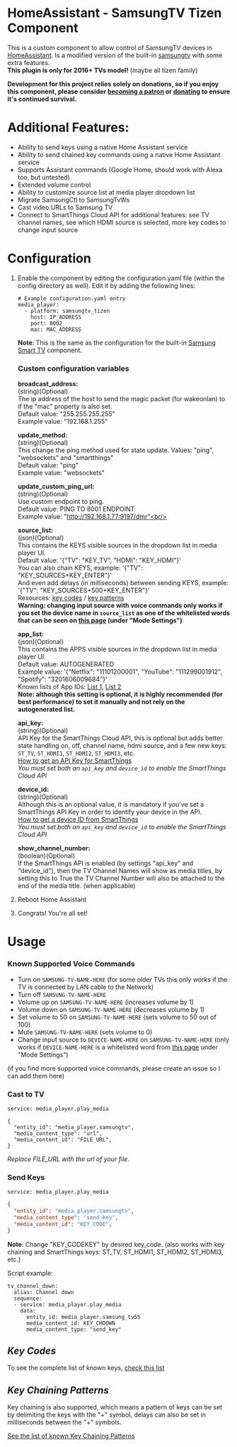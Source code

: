 # HomeAssistant - SamsungTV Tizen Component

This is a custom component to allow control of SamsungTV devices in [HomeAssistant](https://home-assistant.io). Is a modified version of the built-in [samsungtv](https://www.home-assistant.io/integrations/samsungtv/) with some extra features.<br/>
**This plugin is only for 2016+ TVs model!** (maybe all tizen family)

**Development for this project relies solely on donations, so if you enjoy this component, please consider [becoming a patron](https://www.patreon.com/powder_tech) or [donating](https://powder.media/donate) to ensure it's continued survival.**


# Additional Features:

* Ability to send keys using a native Home Assistant service
* Ability to send chained key commands using a native Home Assistant service
* Supports Assistant commands (Google Home, should work with Alexa too, but untested)
* Extended volume control
* Ability to customize source list at media player dropdown list
* Migrate SamsungCtl to SamsungTvWs 
* Cast video URLs to Samsung TV
* Connect to SmartThings Cloud API for additional features: see TV channel names, see which HDMI source is selected, more key codes to change input source


# Configuration

1. Enable the component by editing the configuration.yaml file (within the config directory as well).
Edit it by adding the following lines:
    ```
    # Example configuration.yaml entry
    media_player:
      - platform: samsungtv_tizen
        host: IP_ADDRESS
        port: 8002
        mac: MAC_ADDRESS
    ```
    **Note**: This is the same as the configuration for the built-in [Samsung Smart TV](https://www.home-assistant.io/integrations/samsungtv/) component.

    ### Custom configuration variables

    **broadcast_address:**<br/>
    (string)(Optional)<br/>
    The ip address of the host to send the magic packet (for wakeonlan) to if the "mac" property is also set.<br/>
    Default value: "255.255.255.255"<br/>
    Example value: "192.168.1.255"<br/>

    **update_method:**<br/>
    (string)(Optional)<br/>
    This change the ping method used for state update. Values: "ping", "websockets" and "smartthings"<br/>
    Default value: "ping"<br/>
    Example value: "websockets"<br/>
    
    **update_custom_ping_url:**<br/>
    (string)(Optional)<br/>
    Use custom endpoint to ping.<br/>
    Default value: PING TO 8001 ENDPOINT<br/>
    Example value: "http://192.168.1.77:9197/dmr"<br/>
    
    **source_list:**<br/>
    (json)(Optional)<br/>
    This contains the KEYS visible sources in the dropdown list in media player UI.<br/>
    Default value: '{"TV": "KEY_TV", "HDMI": "KEY_HDMI"}'<br/>
    You can also chain KEYS, example: '{"TV": "KEY_SOURCES+KEY_ENTER"}'<br/>
    And even add delays (in milliseconds) between sending KEYS, example:<br/>
    '{"TV": "KEY_SOURCES+500+KEY_ENTER"}'<br/>
    Resources: [key codes](https://github.com/jaruba/ha-samsungtv-tizen/blob/master/Key_codes.md) / [key patterns](https://github.com/jaruba/ha-samsungtv-tizen/blob/master/Key_chaining.md)<br/>
    **Warning: changing input source with voice commands only works if you set the device name in `source_list` as one of the whitelisted words that can be seen on [this page](https://web.archive.org/web/20181218120801/https://developers.google.com/actions/reference/smarthome/traits/modes#mode-settings) (under "Mode Settings")**<br/>
    
    **app_list:**<br/>
    (json)(Optional)<br/>
    This contains the APPS visible sources in the dropdown list in media player UI.<br/>
    Default value: AUTOGENERATED<br/>
    Example value: '{"Netflix": "11101200001", "YouTube": "111299001912", "Spotify": "3201606009684"}'<br/>
    Known lists of App IDs: [List 1](https://github.com/tavicu/homebridge-samsung-tizen/issues/26#issuecomment-447424879), [List 2](https://github.com/Ape/samsungctl/issues/75#issuecomment-404941201)<br/>
    **Note: although this setting is optional, it is highly recommended (for best performance) to set it manually and not rely on the autogenerated list.**<br/>

    **api_key:**<br/>
    (string)(Optional)<br/>
    API Key for the SmartThings Cloud API, this is optional but adds better state handling on, off, channel name, hdmi source, and a few new keys: `ST_TV`, `ST_HDMI1`, `ST_HDMI2`, `ST_HDMI3`, etc.<br/>
    [How to get an API Key for SmartThings](https://github.com/jaruba/ha-samsungtv-tizen/blob/master/Smartthings.md)<br/>
    _You must set both an `api_key` and `device_id` to enable the SmartThings Cloud API_<br/>
    
    **device_id:**<br/>
    (string)(Optional)<br/>
    Although this is an optional value, it is mandatory if you've set a SmartThings API Key in order to identify your device in the API.<br/>
    [How to get a device ID from SmartThings](https://github.com/jaruba/ha-samsungtv-tizen/blob/master/Smartthings.md)<br/>
    _You must set both an `api_key` and `device_id` to enable the SmartThings Cloud API_<br/>

    **show_channel_number:**<br/>
    (boolean)(Optional)<br/>
    If the SmartThings API is enabled (by settings "api_key" and "device_id"), then the TV Channel Names will show as media titles, by setting this to True the TV Channel Number will also be attached to the end of the media title. (when applicable)

2. Reboot Home Assistant
3. Congrats! You're all set!

# Usage

### Known Supported Voice Commands

* Turn on `SAMSUNG-TV-NAME-HERE` (for some older TVs this only works if the TV is connected by LAN cable to the Network)
* Turn off `SAMSUNG-TV-NAME-HERE`
* Volume up on `SAMSUNG-TV-NAME-HERE` (increases volume by 1)
* Volume down on `SAMSUNG-TV-NAME-HERE` (decreases volume by 1)
* Set volume to 50 on `SAMSUNG-TV-NAME-HERE` (sets volume to 50 out of 100)
* Mute `SAMSUNG-TV-NAME-HERE` (sets volume to 0)
* Change input source to `DEVICE-NAME-HERE` on `SAMSUNG-TV-NAME-HERE` (only works if `DEVICE-NAME-HERE` is a whitelisted word from [this page](https://web.archive.org/web/20181218120801/https://developers.google.com/actions/reference/smarthome/traits/modes) under "Mode Settings")

(if you find more supported voice commands, please create an issue so I can add them here)

### Cast to TV

`service: media_player.play_media`

```
{
  "entity_id": "media_player.samsungtv",
  "media_content_type": "url",
  "media_content_id": "FILE_URL",
}
```
_Replace FILE_URL with the url of your file._

### Send Keys
```
service: media_player.play_media
```

```json
{
  "entity_id": "media_player.samsungtv",
  "media_content_type": "send_key",
  "media_content_id": "KEY_CODE",
}
```
**Note**: Change "KEY_CODEKEY" by desired key_code. (also works with key chaining and SmartThings keys: ST_TV, ST_HDMI1, ST_HDMI2, ST_HDMI3, etc.)

Script example:
```
tv_channel_down:
  alias: Channel down
  sequence:
  - service: media_player.play_media
    data:
      entity_id: media_player.samsung_tv55
      media_content_id: KEY_CHDOWN
      media_content_type: "send_key"
```


***Key Codes***
---------------
To see the complete list of known keys, [check this list](https://github.com/jaruba/ha-samsungtv-tizen/blob/master/Key_codes.md)


***Key Chaining Patterns***
---------------
Key chaining is also supported, which means a pattern of keys can be set by delimiting the keys with the "+" symbol, delays can also be set in milliseconds between the "+" symbols.

[See the list of known Key Chaining Patterns](https://github.com/jaruba/ha-samsungtv-tizen/blob/master/Key_chaining.md)
